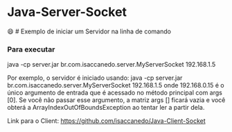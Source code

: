 # Java-Server-Socket
:smile: # Exemplo de iniciar um Servidor na linha de comando

### Para executar

java -cp server.jar br.com.isaccanedo.server.MyServerSocket 192.168.1.5

Por exemplo, o servidor é iniciado usando:
java -cp server.jar br.com.isaccanedo.server.MyServerSocket 192.168.1.5 onde 192.168.0.15 é o único argumento de entrada que é acessado no método principal com args [0]. Se você não passar esse argumento, a matriz args [] ficará vazia e você obterá a ArrayIndexOutOfBoundsException ao tentar ler a partir dela.

Link para o Client: https://github.com/isaccanedo/Java-Client-Socket
